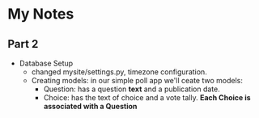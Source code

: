 # My Notes

## Part 2 

* Database Setup
  * changed mysite/settings.py, timezone configuration.
  * Creating models: in our simple poll app we'll ceate two models: 
    * Question: has a question **text** and a publication date.
    * Choice: has the text of choice and a vote tally.
      **Each Choice is associated with a Question**
